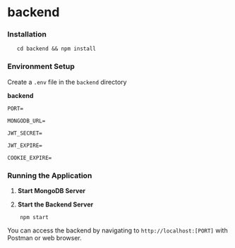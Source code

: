 # backend

### Installation

```
   cd backend && npm install
```


### Environment Setup

Create a `.env` file in  the `backend` directory

**backend**


    
    PORT=

    MONGODB_URL=

    JWT_SECRET=

    JWT_EXPIRE=

    COOKIE_EXPIRE=


### Running the Application

1. **Start MongoDB Server**


2. **Start the Backend Server**
```
    npm start
```

 You can access the backend by navigating to `http://localhost:[PORT]` with Postman or web browser.
